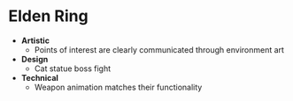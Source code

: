 # Elden Ring
- **Artistic**
	- Points of interest are clearly communicated through environment art
- **Design**
	- Cat statue boss fight
- **Technical**
	- Weapon animation matches their functionality